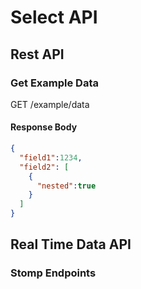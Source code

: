 # Select API

## Rest API

### Get Example Data

  GET /example/data
  
#### Response Body

```json
{
  "field1":1234,
  "field2": [
    {
      "nested":true
    }
  ]
}

```


## Real Time Data API

### Stomp Endpoints

